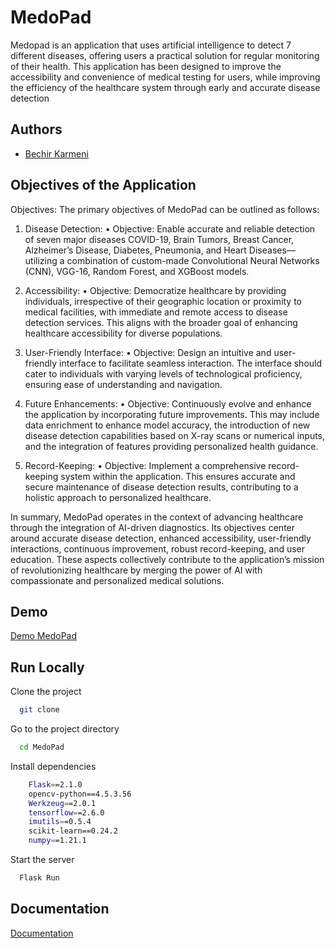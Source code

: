 
# MedoPad

Medopad is an application that uses artificial intelligence to detect 7 different diseases,
offering users a practical solution for regular monitoring of their health. This application has been designed to improve the accessibility and convenience of medical testing
for users, while improving the efficiency of the healthcare system through early and
accurate disease detection



## Authors

- [Bechir Karmeni](https://github.com/Bechir-karmeni)


## Objectives of the Application

Objectives: The primary objectives of MedoPad can be outlined as follows:
1. Disease Detection:
• Objective: Enable accurate and reliable detection of seven major diseases
COVID-19, Brain Tumors, Breast Cancer, Alzheimer’s Disease, Diabetes,
Pneumonia, and Heart Diseases—utilizing a combination of custom-made
Convolutional Neural Networks (CNN), VGG-16, Random Forest, and XGBoost models.

2. Accessibility:
• Objective: Democratize healthcare by providing individuals, irrespective of
their geographic location or proximity to medical facilities, with immediate
and remote access to disease detection services. This aligns with the broader
goal of enhancing healthcare accessibility for diverse populations.

3. User-Friendly Interface:
• Objective: Design an intuitive and user-friendly interface to facilitate
seamless interaction. The interface should cater to individuals with varying levels of technological proficiency, ensuring ease of understanding and
navigation.

4. Future Enhancements:
• Objective: Continuously evolve and enhance the application by incorporating future improvements. This may include data enrichment to enhance
model accuracy, the introduction of new disease detection capabilities based
on X-ray scans or numerical inputs, and the integration of features providing
personalized health guidance.

5. Record-Keeping:
• Objective: Implement a comprehensive record-keeping system within the
application. This ensures accurate and secure maintenance of disease detection results, contributing to a holistic approach to personalized healthcare.

In summary, MedoPad operates in the context of advancing healthcare through
the integration of AI-driven diagnostics. Its objectives center around accurate
disease detection, enhanced accessibility, user-friendly interactions, continuous
improvement, robust record-keeping, and user education. These aspects collectively contribute to the application’s mission of revolutionizing healthcare by
merging the power of AI with compassionate and personalized medical solutions.

## Demo

[Demo MedoPad](https://github.com/Bechir-karmeni/MedoPad/assets/92125959/def3354c-b48c-4b18-8ba8-e18feffc2025)


## Run Locally

Clone the project

```bash
  git clone 
```

Go to the project directory

```bash
  cd MedoPad
```

Install dependencies

```bash
    Flask==2.1.0
    opencv-python==4.5.3.56
    Werkzeug==2.0.1
    tensorflow==2.6.0
    imutils==0.5.4
    scikit-learn==0.24.2
    numpy==1.21.1

```

Start the server

```bash
  Flask Run
```


## Documentation

[Documentation](https://drive.google.com/file/d/1DDIGfAIsmGB5QjCwQzJXqGnMAt6hjjAC/view?usp=sharing)

